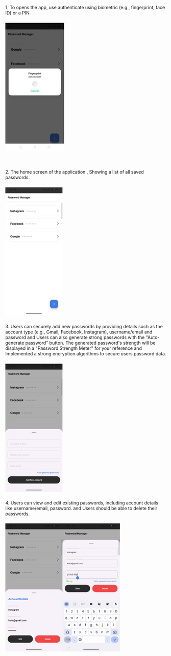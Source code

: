 <p align="left">1. To opens the app, use authenticate using biometric (e.g., fingerprint, face ID) or a PIN</p>

###

<div align="left">
  <img height="400" src="https://github.com/SandytheDeveloper/PasswordManagerTask/blob/main/finger_authentication.png"  />
</div>

###

<br clear="both">

<p align="left">2. The home screen of the application , Showing a list of all saved passwords.</p>

###

<div align="left">
  <img height="400" src="https://github.com/SandytheDeveloper/PasswordManagerTask/blob/main/home_screen.png"  />
</div>

###

<p align="left">3. Users can securely add new passwords by providing details such as the account type (e.g., Gmail, Facebook, Instagram), username/email and password and Users can also generate strong passwords with the "Auto-generate password" button. The generated password's strength will be displayed in a "Password Strength Meter" for your reference and Implemented a strong encryption algorithms to secure users password data.</p>

###

<div align="left">
  <img height="400" src="https://github.com/SandytheDeveloper/PasswordManagerTask/blob/main/add_new_account.png"  />
</div>

###

<p align="left">4. Users can view and edit existing passwords, including account details like username/email, password. and Users should be able to delete their passwords.</p>

###

<img align="left" height="400" src="https://github.com/SandytheDeveloper/PasswordManagerTask/blob/main/view_account.png"  />

###

<img align="left" height="400" src="https://github.com/SandytheDeveloper/PasswordManagerTask/blob/main/edit_account.png"  />

###
